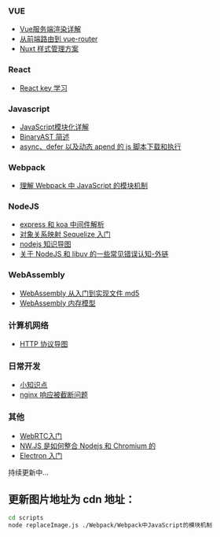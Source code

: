 ### VUE
- [Vue服务端渲染详解](https://github.com/zhijs/blog/tree/master/VUE/Vue服务端渲染)
- [从前端路由到 vue-router](https://github.com/zhijs/blog/tree/master/VUE/%E4%BB%8E%E5%89%8D%E7%AB%AF%E8%B7%AF%E7%94%B1%E5%88%B0%20vue-router)
- [Nuxt 样式管理方案](https://github.com/zhijs/blog/tree/master/VUE/Nuxt%20%E6%A0%B7%E5%BC%8F%E6%89%93%E5%8C%85%E6%9E%84%E5%BB%BA%E9%97%AE%E9%A2%98)  


### React
- [React key 学习](https://github.com/zhijs/blog/blob/master/React/%E8%81%8A%E8%81%8A%20React%20key.md)

### Javascript  
 - [JavaScript模块化详解](https://github.com/zhijs/blog/tree/master/Javascript/Javascript%E6%A8%A1%E5%9D%97%E5%8C%96%E8%AF%A6%E8%A7%A3)
  - [BinaryAST 简述](https://github.com/zhijs/blog/tree/master/Javascript/BinaryAST%20%E7%AE%80%E8%BF%B0)  
  - [async、defer 以及动态 apend 的 js 脚本下载和执行](https://github.com/zhijs/blog/tree/master/Javascript/Async%20defer%20and%20dynamic%20Script) 
  

### Webpack
- [理解 Webpack 中 JavaScript 的模块机制](https://github.com/zhijs/blog/tree/master/Webpack/Webpack%E4%B8%ADJavaScript%E7%9A%84%E6%A8%A1%E5%9D%97%E6%9C%BA%E5%88%B6)

### NodeJS
- [express 和 koa 中间件解析](https://github.com/zhijs/blog/blob/master/Node/express%20%E5%92%8C%20koa%20%E4%B8%AD%E9%97%B4%E4%BB%B6%E8%A7%A3%E6%9E%90/README.md)  
- [对象关系映射 Sequelize 入门](https://github.com/zhijs/blog/blob/master/Node/%E5%AF%B9%E8%B1%A1%E5%85%B3%E7%B3%BB%E6%98%A0%E5%B0%84%20Sequlize%20%E5%85%A5%E9%97%A8/README.md)  
- [nodejs 知识导图](./思维导图/images/nodejs.jpg)  
- [关于 NodeJS 和 libuv 的一些常见错误认知-外链](https://medium.com/the-node-js-collection/what-you-should-know-to-really-understand-the-node-js-event-loop-and-its-metrics-c4907b19da4c)  

### WebAssembly
- [WebAssembly 从入门到实现文件 md5](https://github.com/zhijs/blog/tree/master/WebAssenbly/WebAssenbly%E4%BB%8E%E5%85%A5%E9%97%A8%E5%88%B0%E5%AE%9E%E7%8E%B0%E6%96%87%E4%BB%B6md5) 
- [WebAssembly 内存模型](https://github.com/zhijs/blog/tree/master/WebAssenbly/WebAssembly%E5%86%85%E5%AD%98%E6%A8%A1%E5%9E%8B) 



### 计算机网络
- [HTTP 协议导图](./思维导图/images/计算机网络.jpg)

### 日常开发
- [小知识点](https://github.com/zhijs/blog/tree/master/%E6%97%A5%E5%B8%B8%E5%BC%80%E5%8F%91)
- [nginx 响应被截断问题](https://github.com/zhijs/blog/tree/master/%E8%B8%A9%E8%BF%87%E7%9A%84%E9%82%A3%E4%BA%9B%E5%9D%91/nginx%20%E8%BF%94%E5%9B%9E%E6%88%AA%E6%96%AD%E9%97%AE%E9%A2%98)

### 其他
- [WebRTC入门](https://github.com/zhijs/blog/tree/master/%E5%85%B6%E4%BB%96/webRTC%E5%85%A5%E9%97%A8)  
- [NW.JS 是如何整合 Nodejs 和 Chromium 的](https://livebook.manning.com/book/cross-platform-desktop-applications/chapter-6/23)  
- [Electron 入门](https://github.com/zhijs/blog/blob/master/%E5%85%B6%E4%BB%96/Electron%20%E5%85%A5%E9%97%A8/README.md)  


持续更新中...

## 更新图片地址为 cdn 地址：
```bash
cd scripts
node replaceImage.js ./Webpack/Webpack中JavaScript的模块机制
```

